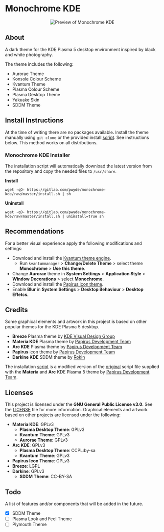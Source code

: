 # Monochrome KDE

<p align="center">
    <img src="https://gitlab.com/pwyde/monochrome-kde/raw/master/preview.png" alt="Preview of Monochrome KDE"/>
</p>

## About
A dark theme for the KDE Plasma 5 desktop environment inspired by black and white photography.

The theme includes the following:
- Aurorae Theme
- Konsole Colour Scheme
- Kvantum Theme
- Plasma Colour Scheme
- Plasma Desktop Theme
- Yakuake Skin
- SDDM Theme

## Install Instructions
At the time of writing there are no packages available. Install the theme manually using `git clone` or the provided install [script](install.sh). See instructions below. This method works on all distributions.

### Monochrome KDE Installer
The installation script will automatically download the latest version from the repository and copy the needed files to `/usr/share`.

**Install**

```
wget -qO- https://gitlab.com/pwyde/monochrome-kde/raw/master/install.sh | sh
```

**Uninstall**

```
wget -qO- https://gitlab.com/pwyde/monochrome-kde/raw/master/install.sh | uninstall=true sh
```

## Recommendations
For a better visual experience apply the following modifications and settings:

- Download and install the [Kvantum theme engine](https://github.com/tsujan/Kvantum/tree/master/Kvantum).
  - Run `kvantummanager` > **Change/Delete Theme** > select theme **Monochrome** > **Use this theme**.
- Change **Aurorae** theme in **System Settings** > **Application Style** > **Window Decorations** > select **Monochrome**.
- Download and install the [Papirus icon theme](https://github.com/PapirusDevelopmentTeam/papirus-icon-theme).
- Enable **Blur** in **System Settings** > **Desktop Behaviour** >  **Desktop Effetcs**.

## Credits
Some graphical elements and artwork in this project is based on other popular themes for the KDE Plasma 5 desktop.

- **Breeze** Plasma theme by [KDE Visual Design Group](https://www.kde.org/plasma-desktop)
- **Materia KDE** Plasma theme by [Papirus Development Team](https://github.com/PapirusDevelopmentTeam/materia-kde)
- **Arc KDE** Plasma theme by [Papirus Development Team](https://github.com/PapirusDevelopmentTeam/arc-kde)
- **Papirus** icon theme by [Papirus Development Team](https://github.com/PapirusDevelopmentTeam/papirus-icon-theme)
- **Darkine KDE** SDDM theme by [Rokin](https://github.com/Rokin05/darkine-kde)

The installation [script](install.sh) is a modified version of the [original](https://github.com/PapirusDevelopmentTeam/materia-kde/blob/master/install.sh) script file supplied with the **Materia** and **Arc** KDE Plasma 5 theme by [Papirus Development Team](https://github.com/PapirusDevelopmentTeam/papirus-icon-theme).

## Licenses
This project is licensed under the **GNU General Public License v3.0**. See the [LICENSE](LICENSE) file for more information. Graphical elements and artwork based on other projects are licensed under the following:

- **Materia KDE**: GPLv3
  - **Plasma Desktop Theme**: GPLv3
  - **Kvantum Theme**: GPLv3
  - **Aurorae Theme**: GPLv3
- **Arc KDE**: GPLv3
  - **Plasma Desktop Theme**: CCPL:by-sa
  - **Kvantum Theme**: GPLv3
- **Papirus Icon Theme**: GPLv3
- **Breeze**: LGPL
- **Darkine**: GPLv3
  - **SDDM Theme**: CC-BY-SA

## Todo
A list of features and/or components that will be added in the future.

- [x] SDDM Theme
- [ ] Plasma Look and Feel Theme
- [ ] Plymouth Theme
